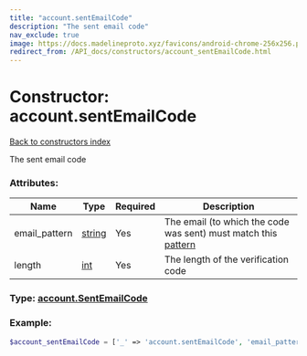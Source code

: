 ```yaml
---
title: "account.sentEmailCode"
description: "The sent email code"
nav_exclude: true
image: https://docs.madelineproto.xyz/favicons/android-chrome-256x256.png
redirect_from: /API_docs/constructors/account_sentEmailCode.html
---
```

# Constructor: account.sentEmailCode  
[Back to constructors index](/API_docs/constructors/index.md)



The sent email code

### Attributes:

| Name     |    Type       | Required | Description |
|----------|---------------|----------|-------------|
|email\_pattern|[string](/API_docs/types/string.md) | Yes|The email (to which the code was sent) must match this [pattern](https://core.telegram.org/api/pattern)|
|length|[int](/API_docs/types/int.md) | Yes|The length of the verification code|



### Type: [account.SentEmailCode](/API_docs/types/account.SentEmailCode.md)


### Example:

```php
$account_sentEmailCode = ['_' => 'account.sentEmailCode', 'email_pattern' => 'string', 'length' => int];
```  
